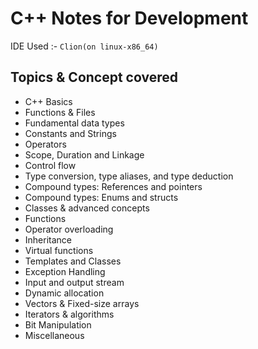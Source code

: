 # C++ Notes for Development

IDE Used :- `Clion(on linux-x86_64)`

## Topics & Concept covered
- C++ Basics
- Functions & Files
- Fundamental data types
- Constants and Strings
- Operators
- Scope, Duration and Linkage
- Control flow
- Type conversion, type aliases, and type deduction
- Compound types: References and pointers
- Compound types: Enums and structs
- Classes & advanced concepts
- Functions
- Operator overloading
- Inheritance
- Virtual functions
- Templates and Classes
- Exception Handling
- Input and output stream
- Dynamic allocation
- Vectors & Fixed-size arrays
- Iterators & algorithms
- Bit Manipulation
- Miscellaneous
